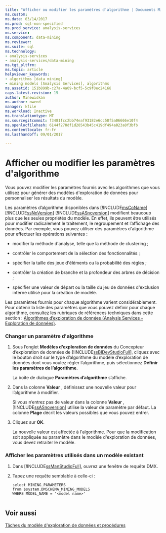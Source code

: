 ```yaml
---
title: "Afficher ou modifier les paramètres d’algorithme | Documents Microsoft"
ms.custom: 
ms.date: 03/14/2017
ms.prod: sql-non-specified
ms.prod_service: analysis-services
ms.service: 
ms.component: data-mining
ms.reviewer: 
ms.suite: sql
ms.technology:
- analysis-services
- analysis-services/data-mining
ms.tgt_pltfrm: 
ms.topic: article
helpviewer_keywords:
- algorithms [data mining]
- mining models [Analysis Services], algorithms
ms.assetid: 151b899b-c27a-4a09-bcf5-5c9f0ec24168
caps.latest.revision: 15
author: Minewiskan
ms.author: owend
manager: kfile
ms.workload: Inactive
ms.translationtype: MT
ms.sourcegitcommit: f3481fcc2bb74eaf93182e6cc58f5a06666e10f4
ms.openlocfilehash: 6144f270df1d20543b45c419df494a023a0f3bfb
ms.contentlocale: fr-fr
ms.lasthandoff: 09/01/2017

---
```

# <a name="view-or-change-algorithm-parameters"></a>Afficher ou modifier les paramètres d'algorithme
  Vous pouvez modifier les paramètres fournis avec les algorithmes que vous utilisez pour générer des modèles d'exploration de données pour personnaliser les résultats du modèle.  
  
 Les paramètres d’algorithme disponibles dans [!INCLUDE[msCoName](../../includes/msconame-md.md)] [!INCLUDE[ssNoVersion](../../includes/ssnoversion-md.md)] [!INCLUDE[ssASnoversion](../../includes/ssasnoversion-md.md)] modifient beaucoup plus que les seules propriétés du modèle. En effet, ils peuvent être utilisés pour modifier radicalement le traitement, le regroupement et l’affichage des données. Par exemple, vous pouvez utiliser des paramètres d'algorithme pour effectuer les opérations suivantes :  
  
-   modifier la méthode d'analyse, telle que la méthode de clustering ;  
  
-   contrôler le comportement de la sélection des fonctionnalités ;  
  
-   spécifier la taille des jeux d'éléments ou la probabilité des règles ;  
  
-   contrôler la création de branche et la profondeur des arbres de décision ;  
  
-   spécifier une valeur de départ ou la taille du jeu de données d'exclusion interne utilisé pour la création de modèle.  
  
 Les paramètres fournis pour chaque algorithme varient considérablement. Pour obtenir la liste des paramètres que vous pouvez définir pour chaque algorithme, consultez les rubriques de références techniques dans cette section : [Algorithmes d’exploration de données &#40;Analysis Services - Exploration de données&#41;](../../analysis-services/data-mining/data-mining-algorithms-analysis-services-data-mining.md).  
  
### <a name="change-an-algorithm-parameter"></a>Changer un paramètre d'algorithme  
  
1.  Sous l’onglet **Modèles d’exploration de données** du Concepteur d’exploration de données de [!INCLUDE[ssBIDevStudioFull](../../includes/ssbidevstudiofull-md.md)], cliquez avec le bouton droit sur le type d’algorithme du modèle d’exploration de données dont vous voulez régler l’algorithme, puis sélectionnez **Définir les paramètres de l’algorithme**.  
  
     La boîte de dialogue **Paramètres d’algorithme** s’affiche.  
  
2.  Dans la colonne **Valeur** , définissez une nouvelle valeur pour l’algorithme à modifier.  
  
     Si vous n’entrez pas de valeur dans la colonne **Valeur** , [!INCLUDE[ssASnoversion](../../includes/ssasnoversion-md.md)] utilise la valeur de paramètre par défaut. La colonne **Plage** décrit les valeurs possibles que vous pouvez entrer.  
  
3.  Cliquez sur **OK**.  
  
     La nouvelle valeur est affectée à l'algorithme. Pour que la modification soit appliquée au paramètre dans le modèle d'exploration de données, vous devez retraiter le modèle.  
  
### <a name="view-the-parameters-used-in-an-existing-model"></a>Afficher les paramètres utilisés dans un modèle existant  
  
1.  Dans [!INCLUDE[ssManStudioFull](../../includes/ssmanstudiofull-md.md)], ouvrez une fenêtre de requête DMX.  
  
2.  Tapez une requête semblable à celle-ci :  
  
    ```  
    select MINING_PARAMETERS   
    from $system.DMSCHEMA_MINING_MODELS  
    WHERE MODEL_NAME = '<model name>'  
  
    ```  
  
## <a name="see-also"></a>Voir aussi  
 [Tâches du modèle d'exploration de données et procédures](../../analysis-services/data-mining/mining-model-tasks-and-how-tos.md)  
  
  

